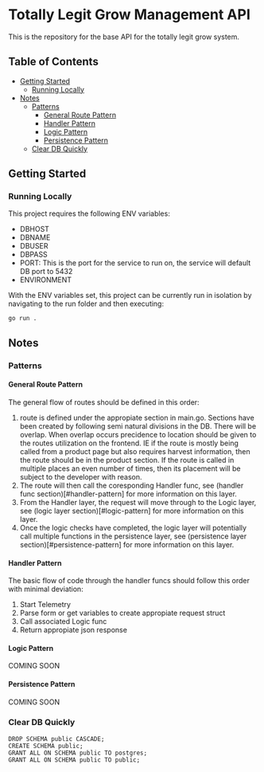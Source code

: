 # Totally Legit Grow Management API

This is the repository for the base API for the totally legit grow system.

## Table of Contents

- [Getting Started](#getting-started)
  - [Running Locally](#running-locally)
- [Notes](#notes)
  - [Patterns](#patterns)
    - [General Route Pattern](#general-route-pattern)
    - [Handler Pattern](#handler-pattern)
    - [Logic Pattern](#logic-pattern)
    - [Persistence Pattern](#persistence-pattern)
  - [Clear DB Quickly](#clear-db-quickly)

## Getting Started

### Running Locally

This project requires the following ENV variables:

- DBHOST
- DBNAME
- DBUSER
- DBPASS
- PORT: This is the port for the service to run on, the service will default DB port to 5432
- ENVIRONMENT

With the ENV variables set, this project can be currently run in isolation by navigating to the run folder and then executing:

    go run .

## Notes

### Patterns

#### General Route Pattern

The general flow of routes should be defined in this order:

1. route is defined under the appropiate section in main.go. Sections have been created by following semi natural divisions in the DB. There will be overlap. When overlap occurs precidence to location should be given to the routes utilization on the frontend. IE if the route is mostly being called from a product page but also requires harvest information, then the route should be in the product section. If the route is called in multiple places an even number of times, then its placement will be subject to the developer with reason.
2. The route will then call the coresponding Handler func, see (handler func section)[#handler-pattern] for more information on this layer.
3. From the Handler layer, the request will move through to the Logic layer, see (logic layer section)[#logic-pattern] for more information on this layer.
4. Once the logic checks have completed, the logic layer will potentially call multiple functions in the persistence layer, see (persistence layer section)[#persistence-pattern] for more information on this layer.

#### Handler Pattern

The basic flow of code through the handler funcs should follow this order with minimal deviation:

1. Start Telemetry
2. Parse form or get variables to create appropiate request struct
3. Call associated Logic func
4. Return appropiate json response

#### Logic Pattern

COMING SOON

#### Persistence Pattern

COMING SOON

### Clear DB Quickly

    DROP SCHEMA public CASCADE;
    CREATE SCHEMA public;
    GRANT ALL ON SCHEMA public TO postgres;
    GRANT ALL ON SCHEMA public TO public;
